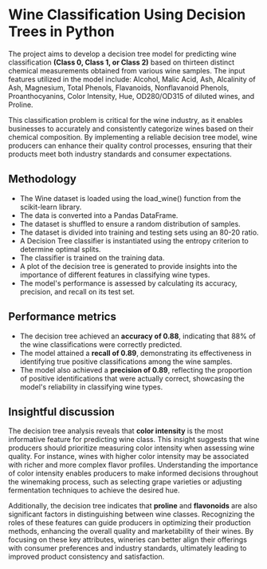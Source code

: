 # Wine Classification Using Decision Trees in Python
The project aims to develop a decision tree model for predicting wine classification **(Class 0, Class 1, or Class 2)** based on thirteen distinct chemical measurements obtained from various wine samples. The input features utilized in the model include: Alcohol, Malic Acid, Ash, Alcalinity of Ash, Magnesium, Total Phenols, Flavanoids, Nonflavanoid Phenols, Proanthocyanins, Color Intensity, Hue, OD280/OD315 of diluted wines, and Proline.

This classification problem is critical for the wine industry, as it enables businesses to accurately and consistently categorize wines based on their chemical composition. By implementing a reliable decision tree model, wine producers can enhance their quality control processes, ensuring that their products meet both industry standards and consumer expectations.

## Methodology
* The Wine dataset is loaded using the load_wine() function from the scikit-learn library.
* The data is converted into a Pandas DataFrame.
* The dataset is shuffled to ensure a random distribution of samples.
* The dataset is divided into training and testing sets using an 80-20 ratio.
* A Decision Tree classifier is instantiated using the entropy criterion to determine optimal splits.
* The classifier is trained on the training data.
* A plot of the decision tree is generated to provide insights into the importance of different features in classifying wine types.
* The model's performance is assessed by calculating its accuracy, precision, and recall on its test set.

## Performance metrics
* The decision tree achieved an **accuracy of 0.88**, indicating that 88% of the wine classifications were correctly predicted.
* The model attained a **recall of 0.89**, demonstrating its effectiveness in identifying true positive classifications among the wine samples.
* The model also achieved a **precision of 0.89**, reflecting the proportion of positive identifications that were actually correct, showcasing the model's reliability in classifying wine types.

## Insightful discussion
The decision tree analysis reveals that **color intensity** is the most informative feature for predicting wine class. This insight suggests that wine producers should prioritize measuring color intensity when assessing wine quality. For instance, wines with higher color intensity may be associated with richer and more complex flavor profiles. Understanding the importance of color intensity enables producers to make informed decisions throughout the winemaking process, such as selecting grape varieties or adjusting fermentation techniques to achieve the desired hue.

Additionally, the decision tree indicates that **proline** and **flavonoids** are also significant factors in distinguishing between wine classes. Recognizing the roles of these features can guide producers in optimizing their production methods, enhancing the overall quality and marketability of their wines. By focusing on these key attributes, wineries can better align their offerings with consumer preferences and industry standards, ultimately leading to improved product consistency and satisfaction.

